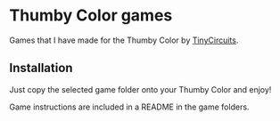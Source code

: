# Thumby Color games
Games that I have made for the Thumby Color by [TinyCircuits](https://tinycircuits.com/).

## Installation
Just copy the selected game folder onto your Thumby Color and enjoy!  

Game instructions are included in a README in the game folders.
